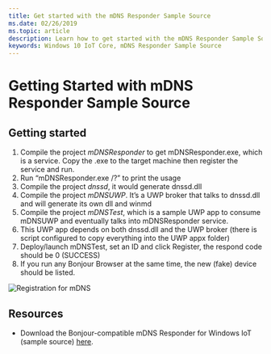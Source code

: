 ```yaml
---
title: Get started with the mDNS Responder Sample Source
ms.date: 02/26/2019
ms.topic: article
description: Learn how to get started with the mDNS Responder Sample Source.
keywords: Windows 10 IoT Core, mDNS Responder Sample Source
---
```


# Getting Started with mDNS Responder Sample Source

## Getting started

1.	Compile the project *mDNSResponder* to get mDNSResponder.exe, which is a service. Copy the .exe to the target machine then register the service and run.
2. Run “mDNSResponder.exe /?” to print the usage
3.	Compile the project *dnssd*, it would generate dnssd.dll
4.	Compile the project *mDNSUWP*. It’s a UWP broker that talks to dnssd.dll and will generate its own dll and winmd
5.	Compile the project *mDNSTest*, which is a sample UWP app to consume mDNSUWP and eventually talks into mDNSResponder service.
6.	This UWP app depends on both dnssd.dll and the UWP broker (there is script configured to copy everything into the UWP appx folder)
7.	Deploy/launch mDNSTest, set an ID and click Register, the respond code should be 0 (SUCCESS)
8.	If you run any Bonjour Browser at the same time, the new (fake) device should be listed.

![Registration for mDNS](media/mDNS/mDNS1.png)

## Resources

* Download the Bonjour-compatible mDNS Responder for Windows IoT (sample source) [here](https://go.microsoft.com/fwlink/?linkid=2077676).

